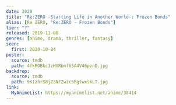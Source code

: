 ```yaml
---
date: 2020
title: "Re:ZERO -Starting Life in Another World-: Frozen Bonds"
alias: [Re ZERO, "Re:ZERO - Frozen Bonds"]
tier: "?"
released: 2019-11-08
genres: [anime, drama, thriller, fantasy]
seen:
  first: 2020-10-04
poster:
  source: tmdb
  path: 4fkROBkc3zHVRbmf65A4V46pznD.jpg
backdrop:
  source: tmdb
  path: 9K1zhrS8jZ3NFZwzc5RgtwxskLT.jpg
link:
  MyAnimeList: https://myanimelist.net/anime/38414
---
```

